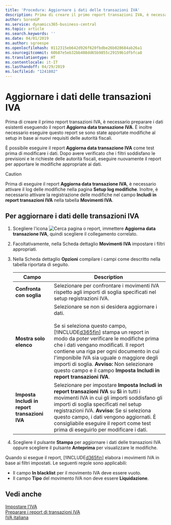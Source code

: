 ```yaml
---
title: 'Procedura: Aggiornare i dati delle transazioni IVA'
description: Prima di creare il primo report transazioni IVA, è necessario preparare i dati esistenti nella versione italiana di Business Central.
author: SorenGP
ms.service: dynamics365-business-central
ms.topic: article
ms.search.keywords: ''
ms.date: 04/01/2019
ms.author: sgroespe
ms.openlocfilehash: 0112315eb642d926f620fbdbe26b028684ab26a1
ms.sourcegitcommit: 60b87e5eb32bb408dd65b9855c29159b1dfbfca8
ms.translationtype: HT
ms.contentlocale: it-IT
ms.lasthandoff: 04/29/2019
ms.locfileid: "1241802"
---
```

# <a name="update-vat-transactions-data"></a>Aggiornare i dati delle transazioni IVA
Prima di creare il primo report transazioni IVA, è necessario preparare i dati esistenti eseguendo il report **Aggiorna data transazione IVA**. È inoltre necessario eseguire questo report se sono state apportate modifiche al setup in base ai nuovi requisiti delle autorità fiscali.  

È possibile eseguire il report **Aggiorna data transazione IVA** come test prima di modificare i dati. Dopo avere verificato che i filtri soddisfano le previsioni e le richieste delle autorità fiscali, eseguire nuovamente il report per apportare le modifiche appropriate ai dati.  

> [!CAUTION]  
>  Prima di eseguire il report **Aggiorna data transazione IVA**, è necessario attivare il log delle modifiche nella pagina **Setup log modifiche**. Inoltre, è necessario attivare la registrazione delle modifiche nel campo **Includi in report transazioni IVA** nella tabella **Movimenti IVA**.  

## <a name="to-update-vat-transaction-data"></a>Per aggiornare i dati delle transazioni IVA  

1.  Scegliere l'icona ![Cerca pagina o report](../../media/ui-search/search_small.png "icona Cerca pagina o report"), immettere **Aggiorna data transazione IVA**, quindi scegliere il collegamento correlato.  
2.  Facoltativamente, nella Scheda dettaglio **Movimenti IVA** impostare i filtri appropriati.  
3.  Nella Scheda dettaglio **Opzioni** compilare i campi come descritto nella tabella riportata di seguito.  

    |Campo|Description|  
    |---------------------------------|---------------------------------------|  
    |**Confronta con soglia**|Selezionare per confrontare i movimenti IVA rispetto agli importi di soglia specificati nel setup registrazioni IVA.|  
    |**Mostra solo elenco**|Selezionare se non si desidera aggiornare i dati.<br /><br /> Se si seleziona questo campo, [!INCLUDE[d365fin](../../includes/d365fin_md.md)] stampa un report in modo da poter verificare le modifiche prima che i dati vengano modificati. Il report contiene una riga per ogni documento in cui l'imponibile IVA sia uguale o maggiore degli importi di soglia. **Avviso:** Non selezionare questo campo e il campo **Imposta Includi in report transazioni IVA**.|  
    |**Imposta Includi in report transazioni IVA**|Selezionare per impostare **Imposta Includi in report transazioni IVA** su **Sì** in tutti i movimenti IVA in cui gli importi soddisfano gli importi di soglia specificati nel setup registrazioni IVA. **Avviso:** Se si seleziona questo campo, i dati vengono aggiornati. È consigliabile eseguire il report come test prima di eseguirlo per modificare i dati.|  

4.  Scegliere il pulsante **Stampa** per aggiornare i dati delle transazioni IVA oppure scegliere il pulsante **Anteprima** per visualizzare le modifiche.  

Quando si esegue il report, [!INCLUDE[d365fin](../../includes/d365fin_md.md)] elabora i movimenti IVA in base ai filtri impostati. Le seguenti regole sono applicabili:  

- Il campo **In blacklist** per il movimento IVA deve essere vuoto.  
- Il campo **Tipo** del movimento IVA non deve essere **Liquidazione**.  

## <a name="see-also"></a>Vedi anche  
[Impostare l'IVA](../../finance-setup-vat.md)  
 [Preparare i report di transazioni IVA](how-to-prepare-for-vat-transactions-reports.md)   
 [IVA italiana](italian-vat.md)   
